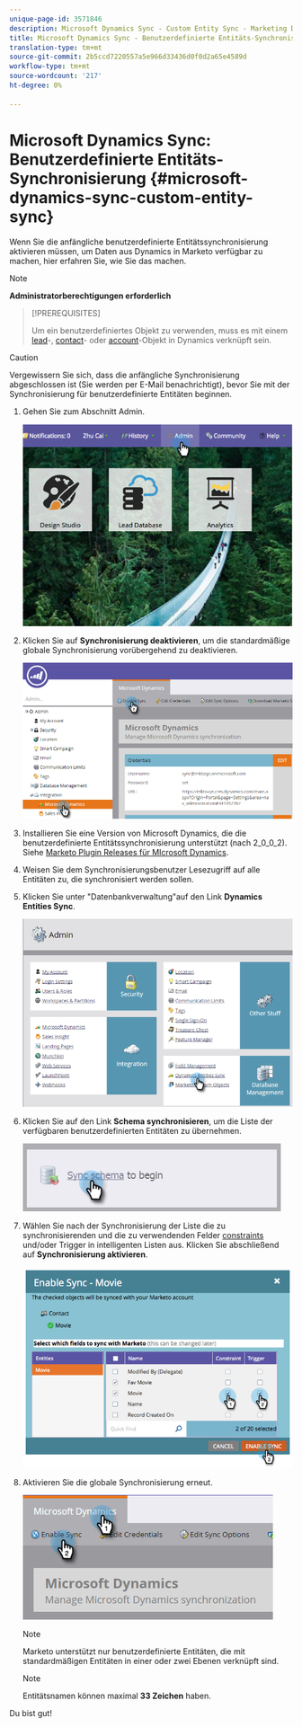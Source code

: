 ```yaml
---
unique-page-id: 3571846
description: Microsoft Dynamics Sync - Custom Entity Sync - Marketing Docs - Produktdokumentation
title: Microsoft Dynamics Sync - Benutzerdefinierte Entitäts-Synchronisierung
translation-type: tm+mt
source-git-commit: 2b5ccd7220557a5e966d33436d0f0d2a65e4589d
workflow-type: tm+mt
source-wordcount: '217'
ht-degree: 0%

---
```



# Microsoft Dynamics Sync: Benutzerdefinierte Entitäts-Synchronisierung {#microsoft-dynamics-sync-custom-entity-sync}

Wenn Sie die anfängliche benutzerdefinierte Entitätssynchronisierung aktivieren müssen, um Daten aus Dynamics in Marketo verfügbar zu machen, hier erfahren Sie, wie Sie das machen.

>[!NOTE]
>
>**Administratorberechtigungen erforderlich**

>[!PREREQUISITES]
>
>Um ein benutzerdefiniertes Objekt zu verwenden, muss es mit einem [lead](/help/marketo/product-docs/crm-sync/microsoft-dynamics-sync/microsoft-dynamics-sync-details/microsoft-dynamics-sync-lead-sync.md)-, [contact](/help/marketo/product-docs/crm-sync/microsoft-dynamics-sync/microsoft-dynamics-sync-details/microsoft-dynamics-sync-contact-sync.md)- oder [account](/help/marketo/product-docs/crm-sync/microsoft-dynamics-sync/microsoft-dynamics-sync-details/microsoft-dynamics-sync-account-sync.md)-Objekt in Dynamics verknüpft sein.

>[!CAUTION]
>
>Vergewissern Sie sich, dass die anfängliche Synchronisierung abgeschlossen ist (Sie werden per E-Mail benachrichtigt), bevor Sie mit der Synchronisierung für benutzerdefinierte Entitäten beginnen.

1. Gehen Sie zum Abschnitt Admin.

   ![](assets/image2014-10-20-14-3a32-3a16.png)

1. Klicken Sie auf **Synchronisierung deaktivieren**, um die standardmäßige globale Synchronisierung vorübergehend zu deaktivieren.

   ![](assets/image2015-11-10-9-3a0-3a6.png)

1. Installieren Sie eine Version von Microsoft Dynamics, die die benutzerdefinierte Entitätssynchronisierung unterstützt (nach 2_0_0_2). Siehe [Marketo Plugin Releases für MIcrosoft Dynamics](/help/marketo/product-docs/crm-sync/microsoft-dynamics-sync/marketo-plugin-releases-for-microsoft-dynamics.md).

1. Weisen Sie dem Synchronisierungsbenutzer Lesezugriff auf alle Entitäten zu, die synchronisiert werden sollen.

1. Klicken Sie unter &quot;Datenbankverwaltung&quot;auf den Link **Dynamics Entities Sync**.

   ![](assets/image2015-11-10-9-3a6-3a55.png)

1. Klicken Sie auf den Link **Schema synchronisieren**, um die Liste der verfügbaren benutzerdefinierten Entitäten zu übernehmen.

   ![](assets/image2015-11-10-9-3a41-3a37.png)

1. Wählen Sie nach der Synchronisierung der Liste die zu synchronisierenden und die zu verwendenden Felder [constraints](/help/marketo/product-docs/core-marketo-concepts/smart-lists-and-static-lists/using-smart-lists/add-a-constraint-to-a-smart-list-filter.md) und/oder Trigger in intelligenten Listen aus. Klicken Sie abschließend auf **Synchronisierung aktivieren**.

   ![](assets/image2014-10-20-14-3a32-3a55.png)

1. Aktivieren Sie die globale Synchronisierung erneut.

   ![](assets/image2015-11-10-9-3a48-3a35.png)

   >[!NOTE]
   >
   >Marketo unterstützt nur benutzerdefinierte Entitäten, die mit standardmäßigen Entitäten in einer oder zwei Ebenen verknüpft sind.

   >[!NOTE]
   >
   >Entitätsnamen können maximal **33 Zeichen** haben.

Du bist gut!

